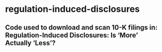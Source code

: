# regulation-induced-disclosures

## Code used to download and scan 10-K filings in: Regulation-Induced Disclosures: Is ‘More’ Actually ‘Less’?


